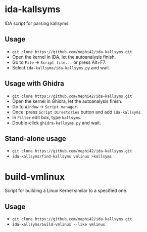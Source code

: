 # ida-kallsyms

IDA script for parsing kallsyms.

## Usage

* `git clone https://github.com/mephi42/ida-kallsyms.git`
* Open the kernel in IDA, let the autoanalysis finish.
* Go to `File` &#8594; `Script file...` or press Alt+F7.
* Select `ida-kallsyms/ida-kallsyms.py` and wait.

## Usage with Ghidra

* `git clone https://github.com/mephi42/ida-kallsyms.git`
* Open the kernel in Ghidra, let the autoanalysis finish.
* Go to `Window` &#8594; `Script manager`.
* Once: press `Script Directories` button and add `ida-kallsyms`.
* In `Filter` edit box, type `kallsyms`.
* Double-click `ghidra-kallsyms.py` and wait.

## Stand-alone usage

* `git clone https://github.com/mephi42/ida-kallsyms.git`
* `ida-kallsyms/find-kallsyms vmlinux >kallsyms`

# build-vmlinux

Script for building a Linux Kernel similar to a specified one.

## Usage

* `git clone https://github.com/mephi42/ida-kallsyms.git`
* `ida-kallsyms/build-vmlinux --like vmlinux`
